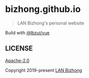 # bizhong.github.io

> LAN Bizhong's personal website

Build with [@lbzui/vue](https://github.com/lbzui/vue)

## LICENSE

[Apache-2.0](/LICENSE)

Copyright 2019-present [LAN Bizhong](https://lanbizhong.com/)
